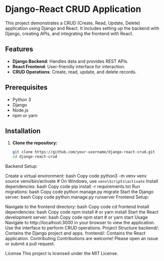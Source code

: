 # Django-React CRUD Application

This project demonstrates a CRUD (Create, Read, Update, Delete) application using Django and React. It includes setting up the backend with Django, creating APIs, and integrating the frontend with React.

## Features

- **Django Backend**: Handles data and provides REST APIs.
- **React Frontend**: User-friendly interface for interaction.
- **CRUD Operations**: Create, read, update, and delete records.

## Prerequisites

- Python 3
- Django
- Node.js
- npm or yarn

## Installation

1. **Clone the repository:**
   ```bash
   git clone https://github.com/your-username/django-react-crud.git
   cd django-react-crud


Backend Setup:

Create a virtual environment:
bash
Copy code
python3 -m venv venv
source venv/bin/activate  # On Windows, use `venv\Scripts\activate`
Install dependencies:
bash
Copy code
pip install -r requirements.txt
Run migrations:
bash
Copy code
python manage.py migrate
Start the Django server:
bash
Copy code
python manage.py runserver
Frontend Setup:

Navigate to the frontend directory:
bash
Copy code
cd frontend
Install dependencies:
bash
Copy code
npm install  # or yarn install
Start the React development server:
bash
Copy code
npm start  # or yarn start
Usage
Navigate to http://localhost:3000 in your browser to view the application.
Use the interface to perform CRUD operations.
Project Structure
backend/: Contains the Django project and apps.
frontend/: Contains the React application.
Contributing
Contributions are welcome! Please open an issue or submit a pull request.

License
This project is licensed under the MIT License.
